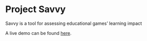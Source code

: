 # Project Savvy

Savvy is a tool for assessing educational games’ learning impact

A live demo can be found [here](http://nyu-cs6313-projects.github.io/sp2015-group24/).
